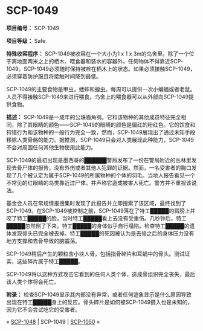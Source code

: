 # SCP-1049
                        


**项目编号：**  SCP-1049

**项目等级：**  Safe

**特殊收容程序：** SCP-1049被收容在一个大小为1 x 1 x 3m的鸟舍里。除了一个位于离地面两米之上的栖木、喂食器和装水的容器外，任何物体不得靠近SCP-1049。SCP-1049必须随时保持被栓在栖木上的状态。如果必须接触SCP-1049，必须穿着防护服且将接触时间降到最低。

SCP-1049的主要食物是甲虫，蟋蟀和蝗虫。每周可以提供一次小蝙蝠或者老鼠。人员不得接触SCP-1049来进行喂食。鸟舍上的喂食器可以从外部向SCP-1049提供食物。

**描述：**  SCP-1049是一成年的公珠眉角鸮。它和该物种的其他成员特征完全相同，除了其眼睛的颜色——SCP-1049的眼睛的颜色是偏红的粉红色。它的饮食和狩猎行为和该物种的一般行为完全一致，然而，SCP-1049展现出了通过未知手段移除人类骨骼的能力。据推测，SCP-1049只会对人类展现此种能力，SCP-1049不会对周围任何其他生物使用此能力。

SCP-1049的最初出现是墨西哥的██████警局发布了一份在警局附近的丛林里发现去骨尸体的报告，没有外伤或者其他人犯罪的证据。然而，一名受害者的胸口发现了几个被认定为属于SCP-1049的所属物种的个体的羽毛。当地人报告看见一个不常见的红眼睛的鸟类靠近过尸体，并声称它造成被害人死亡。警方并不重视该说法。

基金会人员在常规情报搜集时发现了此报告并立即搜索了该区域，最终找到了SCP-1049。在SCP-1049被控制之前，SCP-1049落在了特工█████的肩膀上并咬了特工█████的脸，当时特工█████看上去没有受重伤。几秒钟后，特工█████忽然倒了下来。特工█████的身体似乎自行塌陷。检查特工█████的遗体发现骨头已完全被去掉。特工█████的死因被认为是去骨之后的身体压力没有地方支撑和去骨导致的脑震荡。

SCP-1049稍后产生的颗粒含小块人骨，包括指骨碎片和耳蜗中的骨头。测试证实，这些碎片属于特工█████。

SCP-1049将以这种方式攻击它看到的任何人类个体，造成骨组织完全丧失，最后该人类个体将会死亡。

**附录：** 检查SCP-1049显示其内部没有异常，或者任何迹象显示是什么原因导致出现在特工█████身上的反应。骨头碎片是如何被SCP-1049摄入也是未知的，因为它不会尝试吃它的受害者。



« [SCP-1048](/scp-1048) | SCP-1049 | [SCP-1050](/scp-1050) »





                    